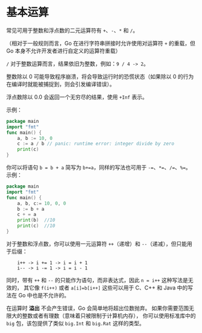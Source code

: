 # 基本运算

常见可用于整数和浮点数的二元运算符有 `+`、`-`、`*` 和 `/`。

（相对于一般规则而言，Go 在进行字符串拼接时允许使用对运算符 `+` 的重载，但 Go 本身不允许开发者进行自定义的运算符重载）

`/` 对于整数运算而言，结果依旧为整数，例如：`9 / 4 -> 2`。

整数除以 0 可能导致程序崩溃，将会导致运行时的恐慌状态（如果除以 0 的行为在编译时就能被捕捉到，则会引发编译错误）。

浮点数除以 0.0 会返回一个无穷尽的结果，使用 `+Inf` 表示。

示例：

```go
package main
import "fmt"
func main() {
    a, b := 10, 0
    c := a / b // panic: runtime error: integer divide by zero
    print(c)
}
```

你可以将语句 `b = b + a` 简写为 `b+=a`，同样的写法也可用于 `-=`、`*=`、`/=`、`%=`。
示例：

```go
package main
import "fmt"
func main() {
    a, b, c:= 10, 0, 0
    b := b + a
    c + = a
    print(b)  //10
    print(c)  //10
}
```

对于整数和浮点数，你可以使用一元运算符 `++`（递增）和 `--`（递减），但只能用于后缀：

```text
    i++ -> i += 1 -> i = i + 1
    i-- -> i -= 1 -> i = i - 1
```

同时，带有 `++` 和 `--` 的只能作为语句，而非表达式，因此 `n = i++` 这种写法是无效的，
其它像 `f(i++)` 或者 `a[i]=b[i++]` 这些可以用于 C、C++ 和 Java 中的写法在 Go 中也是不允许的。

在运算时 **溢出** 不会产生错误，Go 会简单地将超出位数抛弃。
如果你需要范围无限大的整数或者有理数（意味着只被限制于计算机内存），
你可以使用标准库中的 `big` 包，该包提供了类似 `big.Int` 和 `big.Rat` 这样的类型。

[参考资料]: (https://github.com/Unknwon/the-way-to-go_ZH_CN/blob/master/eBook/04.5.md)
